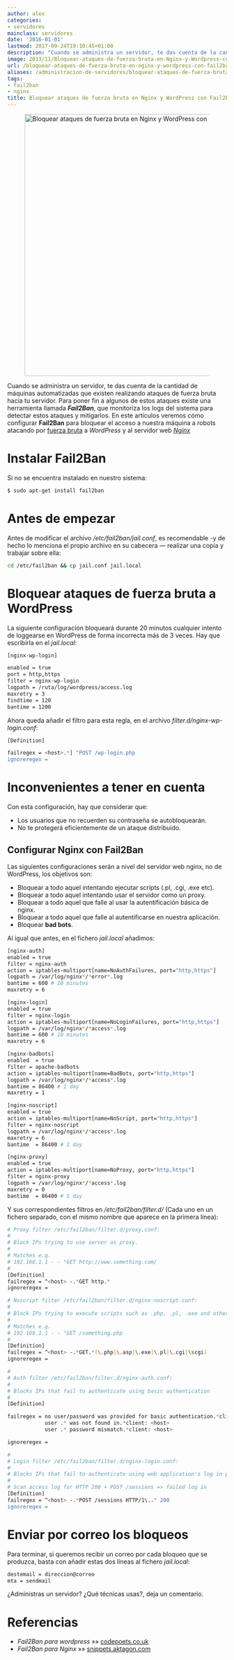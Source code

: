 ```yaml
---
author: alex
categories:
- servidores
mainclass: servidores
date: '2016-01-01'
lastmod: 2017-09-24T19:10:45+01:00
description: "Cuando se administra un servidor, te das cuenta de la cantidad de máquinas  automatizadas que existen realizando ataques de fuerza bruta hacia tu servidor.  Para poner fin a algunos de estos ataques existe una herramienta llamada Fail2Ban,  que monitoriza los logs del sistema para detectar estos ataques y mitigarlos. En  este artículos veremos cómo configurar Fail2Ban para bloquear el acceso a  nuestra máquina a robots atacando por fuerza bruta a WordPress y al servidor  web Nginx"
image: 2013/11/Bloquear-ataques-de-fuerza-bruta-en-Nginx-y-Wordpress-con-Fail2Ban2.png
url: /bloquear-ataques-de-fuerza-bruta-en-nginx-y-wordpress-con-fail2ban/
aliases: /administracion-de-servidores/bloquear-ataques-de-fuerza-bruta-en-nginx-y-wordpress-con-fail2ban/
tags:
- fail2ban
- nginx
title: Bloquear ataques de fuerza bruta en Nginx y WordPress con Fail2Ban
---
```


<figure>
    <img sizes="(min-width: 600px) 600px, 100vw" on="tap:lightbox1" role="button" tabindex="0" layout="responsive" src="/img/2013/11/Bloquear-ataques-de-fuerza-bruta-en-Nginx-y-Wordpress-con-Fail2Ban2.png" title="Bloquear ataques de fuerza bruta en Nginx y WordPress con Fail2Ban" alt="Bloquear ataques de fuerza bruta en Nginx y WordPress con Fail2Ban" width="600px" height="600px"></img>
</figure>

Cuando se administra un servidor, te das cuenta de la cantidad de máquinas automatizadas que existen realizando ataques de fuerza bruta hacia tu servidor. Para poner fin a algunos de estos ataques existe una herramienta llamada ***Fail2Ban***, que monitoriza los logs del sistema para detectar estos ataques y mitigarlos. En este artículos veremos cómo configurar **Fail2Ban** para bloquear el acceso a nuestra máquina a robots atacando por [fuerza bruta][1] a *WordPress* y al servidor web *[Nginx][2]*

<!--more--><!--ad-->

# Instalar Fail2Ban

Si no se encuentra instalado en nuestro sistema:

```bash
$ sudo apt-get install fail2ban

```

# Antes de empezar

Antes de modificar el archivo */etc/fail2ban/jail.conf*, es recomendable -y de hecho lo menciona el propio archivo en su cabecera &#8212; realizar una copia y trabajar sobre ella:

```bash
cd /etc/fail2ban && cp jail.conf jail.local

```

# Bloquear ataques de fuerza bruta a WordPress

La siguiente configuración bloqueará durante 20 minutos cualquier intento de loggearse en WordPress de forma incorrecta más de 3 veces. Hay que escribirla en el *jail.local*:

```bash
[nginx-wp-login]

enabled = true
port = http,https
filter = nginx-wp-login
logpath = /ruta/log/wordpress/access.log
maxretry = 3
findtime = 120
bantime = 1200

```

Ahora queda añadir el filtro para esta regla, en el archivo *filter.d/nginx-wp-login.conf*:

```bash
[Definition]

failregex = <host>.*] "POST /wp-login.php
ignoreregex =

```

# Inconvenientes a tener en cuenta

Con esta configuración, hay que considerar que:

  * Los usuarios que no recuerden su contraseña se autobloquearán.
  * No te protegerá eficientemente de un ataque distribuido.

## Configurar Nginx con Fail2Ban

Las siguientes configuraciones serán a nivel del servidor web nginx, no de WordPress, los objetivos son:

  * Bloquear a todo aquel intentando ejecutar scripts (.pl, .cgi, .exe etc).
  * Bloquear a todo aquel intentando usar el servidor como un proxy.
  * Bloquear a todo aquel que falle al usar la autentificación básica de nginx.
  * Bloquear a todo aquel que falle al autentificarse en nuestra aplicación.
  * Bloquear **bad bots**.

Al igual que antes, en el fichero *jail.local* añadimos:

```bash
[nginx-auth]
enabled = true
filter = nginx-auth
action = iptables-multiport[name=NoAuthFailures, port="http,https"]
logpath = /var/log/nginx*/*error*.log
bantime = 600 # 10 minutes
maxretry = 6

[nginx-login]
enabled = true
filter = nginx-login
action = iptables-multiport[name=NoLoginFailures, port="http,https"]
logpath = /var/log/nginx*/*access*.log
bantime = 600 # 10 minutes
maxretry = 6

[nginx-badbots]
enabled  = true
filter = apache-badbots
action = iptables-multiport[name=BadBots, port="http,https"]
logpath = /var/log/nginx*/*access*.log
bantime = 86400 # 1 day
maxretry = 1

[nginx-noscript]
enabled = true
action = iptables-multiport[name=NoScript, port="http,https"]
filter = nginx-noscript
logpath = /var/log/nginx*/*access*.log
maxretry = 6
bantime  = 86400 # 1 day

[nginx-proxy]
enabled = true
action = iptables-multiport[name=NoProxy, port="http,https"]
filter = nginx-proxy
logpath = /var/log/nginx*/*access*.log
maxretry = 0
bantime  = 86400 # 1 day

```

Y sus correspondientes filtros en */etc/fail2ban/filter.d/* (Cada uno en un fichero separado, con el mismo nombre que aparece en la primera línea):

```bash
# Proxy filter /etc/fail2ban/filter.d/proxy.conf:
#
# Block IPs trying to use server as proxy.
#
# Matches e.g.
# 192.168.1.1 - - "GET http://www.something.com/
#
[Definition]
failregex = ^<host> -.*GET http.*
ignoreregex =

# Noscript filter /etc/fail2ban/filter.d/nginx-noscript.conf:
#
# Block IPs trying to execute scripts such as .php, .pl, .exe and other funny scripts.
#
# Matches e.g.
# 192.168.1.1 - - "GET /something.php
#
[Definition]
failregex = ^<host> -.*GET.*(\.php|\.asp|\.exe|\.pl|\.cgi|\scgi)
ignoreregex =

#
# Auth filter /etc/fail2ban/filter.d/nginx-auth.conf:
#
# Blocks IPs that fail to authenticate using basic authentication
#
[Definition]

failregex = no user/password was provided for basic authentication.*client: <host>
            user .* was not found in.*client: <host>
            user .* password mismatch.*client: <host>

ignoreregex =

#
# Login filter /etc/fail2ban/filter.d/nginx-login.conf:
#
# Blocks IPs that fail to authenticate using web application's log in page
#
# Scan access log for HTTP 200 + POST /sessions => failed log in
[Definition]
failregex = ^<host> -.*POST /sessions HTTP/1\.." 200
ignoreregex =

```

# Enviar por correo los bloqueos

Para terminar, si queremos recibir un correo por cada bloqueo que se produzca, basta con añadir estas dos líneas al fichero *jail.local*:

```bash
destemail = direccion@correo
mta = sendmail

```

¿Administras un servidor? ¿Qué técnicas usas?, deja un comentario.

# Referencias

- *Fail2Ban para wordpress* »» <a href="http://codepoets.co.uk/2013/fail2ban-filter-for-wordpress/" target="_blank">codepoets.co.uk</a>
- *Fail2Ban para Nginx* »» <a href="http://snippets.aktagon.com/snippets/554-how-to-secure-an-nginx-server-with-fail2ban" target="_blank">snippets.aktagon.com</a>

 [1]: https://elbauldelprogramador.com/bloquear-una-ip-atacanto-el-servidor-mediante-iptables/ "Bloquear una IP atacando el servidor mediante iptables"
 [2]: https://elbauldelprogramador.com/como-instalar-nginx-con-php5-fpm/ "Cómo instalar y configurar Nginx con php5-fpm"
